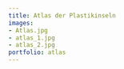 ```yaml
---
title: Atlas der Plastikinseln
images:
- Atlas.jpg
- atlas_1.jpg
- atlas_2.jpg
portfolio: atlas
---
```

